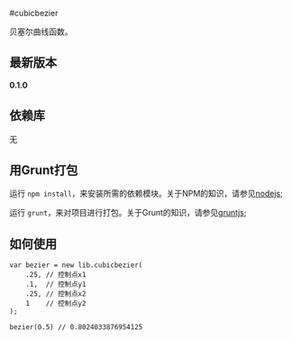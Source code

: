 #cubicbezier

贝塞尔曲线函数。

## 最新版本

**0.1.0**

## 依赖库

无

## 用Grunt打包

运行 `npm install`，来安装所需的依赖模块。关于NPM的知识，请参见[nodejs](http://nodejs.org/);

运行 `grunt`，来对项目进行打包。关于Grunt的知识，请参见[gruntjs](http://gruntjs.com/);

## 如何使用

    var bezier = new lib.cubicbezier(
        .25, // 控制点x1
        .1,  // 控制点y1
        .25, // 控制点x2
        1    // 控制点y2
    );

    bezier(0.5) // 0.8024033876954125

